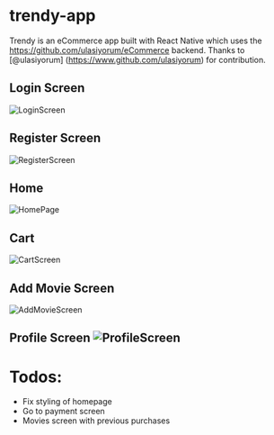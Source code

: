 # trendy-app
Trendy is an eCommerce app built with React Native which uses the https://github.com/ulasiyorum/eCommerce backend.
Thanks to [@ulasiyorum] (https://www.github.com/ulasiyorum) for contribution.

## Login Screen

![LoginScreen](https://github.com/MiqeWazowhiskey/trendy-app/assets/91954535/2f1f6273-a0a5-4b27-b0b8-9f64da475209)

## Register Screen

![RegisterScreen](https://github.com/MiqeWazowhiskey/trendy-app/assets/91954535/005d3bbf-7b8f-47dd-bc20-fb3bff6510e3)

## Home

![HomePage](https://github.com/MiqeWazowhiskey/trendy-app/assets/91954535/320d9ea0-8a41-4672-a302-c7508922f151)


## Cart

![CartScreen](https://github.com/MiqeWazowhiskey/trendy-app/assets/91954535/70722b6e-2cc1-4103-96e2-0805e18032b4)

## Add Movie Screen

![AddMovieScreen](https://github.com/MiqeWazowhiskey/trendy-app/assets/91954535/d6425a2c-3822-46f4-92d7-5fa41c6e7484)

## Profile Screen ![ProfileScreen](https://github.com/MiqeWazowhiskey/trendy-app/assets/91954535/b4c78f2b-f6dc-4050-90ac-353924af6067)

# Todos:
- Fix styling of homepage
- Go to payment screen
- Movies screen with previous purchases
